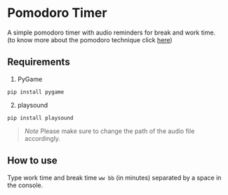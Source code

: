 # Pomodoro Timer
A simple pomodoro timer with audio reminders for break and work time. 
<br/>
(to know more about the pomodoro technique click [here](https://en.wikipedia.org/wiki/Pomodoro_Technique))

## Requirements
1. PyGame
```
pip install pygame
```
2. playsound
```
pip install playsound
```
> *Note* Please make sure to change the path of the audio file accordingly.

## How to use 
Type work time and break time ```ww bb``` (in minutes) separated by a space in the console. 
